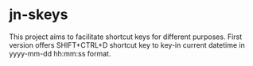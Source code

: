 # jn-skeys
This project aims to facilitate shortcut keys for different purposes. First version offers SHIFT+CTRL+D shortcut key to key-in current datetime in yyyy-mm-dd hh:mm:ss format.

